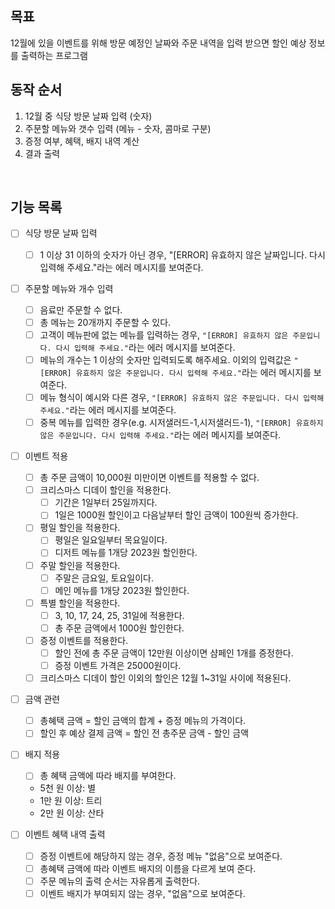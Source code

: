 ## 목표

12월에 있을 이벤트를 위해 방문 예정인 날짜와 주문 내역을 입력 받으면 할인 예상 정보를 출력하는 프로그램

## 동작 순서

1. 12월 중 식당 방문 날짜 입력 (숫자)
2. 주문할 메뉴와 갯수 입력 (메뉴 - 숫자, 콤마로 구분)
3. 증정 여부, 혜택, 배지 내역 계산
4. 결과 출력

<br/>

## 기능 목록

- [ ] 식당 방문 날짜 입력
  - [ ] 1 이상 31 이하의 숫자가 아닌 경우, "[ERROR] 유효하지 않은 날짜입니다. 다시 입력해 주세요."라는 에러 메시지를 보여준다.
- [ ] 주문할 메뉴와 개수 입력

  - [ ] 음료만 주문할 수 없다.
  - [ ] 총 메뉴는 20개까지 주문할 수 있다.
  - [ ] 고객이 메뉴판에 없는 메뉴를 입력하는 경우, `"[ERROR] 유효하지 않은 주문입니다. 다시 입력해 주세요."`라는 에러 메시지를 보여준다.
  - [ ] 메뉴의 개수는 1 이상의 숫자만 입력되도록 해주세요. 이외의 입력값은 `"[ERROR] 유효하지 않은 주문입니다. 다시 입력해 주세요."`라는 에러 메시지를 보여준다.
  - [ ] 메뉴 형식이 예시와 다른 경우, `"[ERROR] 유효하지 않은 주문입니다. 다시 입력해 주세요."`라는 에러 메시지를 보여준다.
  - [ ] 중복 메뉴를 입력한 경우(e.g. 시저샐러드-1,시저샐러드-1), `"[ERROR] 유효하지 않은 주문입니다. 다시 입력해 주세요."`라는 에러 메시지를 보여준다.

- [ ] 이벤트 적용

  - [ ] 총 주문 금액이 10,000원 미만이면 이벤트를 적용할 수 없다.
  - [ ] 크리스마스 디데이 할인을 적용한다.
    - [ ] 기간은 1일부터 25일까지다.
    - [ ] 1일은 1000원 할인이고 다음날부터 할인 금액이 100원씩 증가한다.
  - [ ] 평일 할인을 적용한다.
    - [ ] 평일은 일요일부터 목요일이다.
    - [ ] 디저트 메뉴를 1개당 2023원 할인한다.
  - [ ] 주말 할인을 적용한다.
    - [ ] 주말은 금요일, 토요일이다.
    - [ ] 메인 메뉴를 1개당 2023원 할인한다.
  - [ ] 특별 할인을 적용한다.
    - [ ] 3, 10, 17, 24, 25, 31일에 적용한다.
    - [ ] 총 주문 금액에서 1000원 할인한다.
  - [ ] 증정 이벤트를 적용한다.
    - [ ] 할인 전에 총 주문 금액이 12만원 이상이면 샴페인 1개를 증정한다.
    - [ ] 증정 이벤트 가격은 25000원이다.
  - [ ] 크리스마스 디데이 할인 이외의 할인은 12월 1~31일 사이에 적용된다.

- [ ] 금액 관련

  - [ ] 총혜택 금액 = 할인 금액의 합계 + 증정 메뉴의 가격이다.
  - [ ] 할인 후 예상 결제 금액 = 할인 전 총주문 금액 - 할인 금액

- [ ] 배지 적용

  - [ ] 총 혜택 금액에 따라 배지를 부여한다.
  - 5천 원 이상: 별
  - 1만 원 이상: 트리
  - 2만 원 이상: 산타

- [ ] 이벤트 혜택 내역 출력
  - [ ] 증정 이벤트에 해당하지 않는 경우, 증정 메뉴 "없음"으로 보여준다.
  - [ ] 총혜택 금액에 따라 이벤트 배지의 이름을 다르게 보여 준다.
  - [ ] 주문 메뉴의 출력 순서는 자유롭게 출력한다.
  - [ ] 이벤트 배지가 부여되지 않는 경우, "없음"으로 보여준다.
